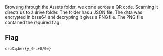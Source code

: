 Browsing through the Assets folder, we come across a QR code. Scanning it
directs us to a drive folder. The folder has a JSON file. The data was
encrypted in base64 and decrypting it gives a PNG file. The PNG file contained
the required flag.
## Flag
```
cruXipher{y_0-L+0/0=}
```
